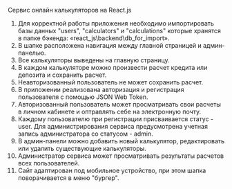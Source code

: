 Сервис онлайн калькуляторов на React.js

1. Для корректной работы приложения необходимо импортировать базы данных "users", "calculators" и "calculations" которые хранятся в папке бэкенда: «react_js\backend\db_for_import».
2. В шапке расположена навигация между главной страницей и админ-панелью.
3. Все калькуляторы выведены на главную страницу.
4. В каждом калькуляторе можно произвести расчет кредита или депозита и сохранить расчет.
5. Неавторизованный пользователь не может сохранить расчет.
6. В приложении реализована авторизация и регистрация пользователя с помощью JSON Web Token.
7. Авторизованный пользователь может просматривать свои расчеты в личном кабинете и оптравлять себе на электронную почту.
8. Каждому пользователю при регистрации присваивается статус - user. Для администрирования сервиса предусмотрена учетная запись администратора со статусом - admin.
9. В админ-панели можно добавить новый калькулятор, редактировать или удалить существующие калькуляторы.
10. Администратор сервиса может просматривать результаты расчетов всех пользователей.
11. Сайт адаптирован под мобильное устройство, при этом шапка поворачивается в меню "бургер".
